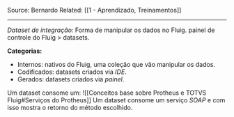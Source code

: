 Source: Bernardo
Related: [[1 - Aprendizado, Treinamentos]]

---

*Dataset de integração:* Forma de manipular os dados no Fluig.
painel de controle do Fluig > datasets.

**Categorias:**
- Internos: nativos do Fluig, uma coleção que vão manipular os dados.
- Codificados: datasets criados via *IDE*.
- Gerados: datasets criados via *painel*.

Um dataset consome um: ![[Conceitos base sobre Protheus e TOTVS Fluig#Serviços do Protheus]]
Um dataset consome um serviço *SOAP* e com isso mostra o retorno do método escolhido.